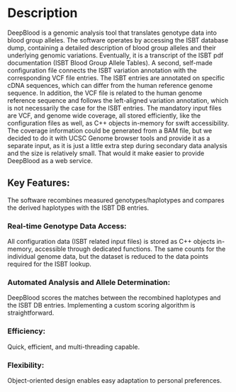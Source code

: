 # Description 
DeepBlood is a genomic analysis tool that translates genotype data into blood group alleles. The software operates by accessing the ISBT database dump, containing a detailed description of blood group alleles and their underlying genomic variations. Eventually, it is a transcript of the ISBT pdf documentation (ISBT Blood Group Allele Tables). A second, self-made configuration file connects the ISBT variation annotation with the corresponding VCF file entries. The ISBT entries are annotated on specific cDNA sequences, which can differ from the human reference genome sequence. In addition, the VCF file is related to the human genome reference sequence and follows the left-aligned variation annotation, which is not necessarily the case for the ISBT entries. The mandatory input files are VCF, and genome wide coverage, all stored efficiently, like the configuration files as well, as C++ objects in-memory for swift accessibility. The coverage information could be generated from a BAM file, but we decided to do it with UCSC Genome browser tools and provide it as a separate input, as it is just a little extra step during secondary data analysis and the size is relatively small. That would it make easier to provide DeepBlood as a web service.

## Key Features:

The software recombines measured genotypes/haplotypes and compares the derived haplotypes with the ISBT DB entries.

### Real-time Genotype Data Access: 
All configuration data (ISBT related input files) is stored as C++ objects in-memory, accessible through dedicated functions. The same counts for the individual genome data, but the dataset is reduced to the data points required for the ISBT lookup.

### Automated Analysis and Allele Determination:
DeepBlood scores the matches between the recombined haplotypes and the ISBT DB entries. Implementing a custom scoring algorithm is straightforward.

### Efficiency: 
Quick, efficient, and multi-threading capable.

### Flexibility:
Object-oriented design enables easy adaptation to personal preferences. 

